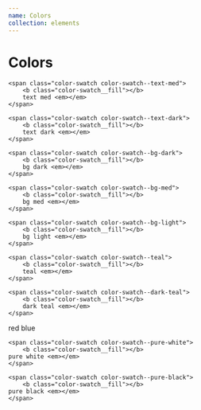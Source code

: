 ```yaml
---
name: Colors
collection: elements
---
```


# Colors
<div class="color-swatches">
  
	<span class="color-swatch color-swatch--text-med">
		<b class="color-swatch__fill"></b>
		text med <em></em>
	</span>
	
	<span class="color-swatch color-swatch--text-dark">
		<b class="color-swatch__fill"></b>
		text dark <em></em>
	</span>
	
	<span class="color-swatch color-swatch--bg-dark">
		<b class="color-swatch__fill"></b>
		bg dark <em></em>
	</span>

	<span class="color-swatch color-swatch--bg-med">
		<b class="color-swatch__fill"></b>
		bg med <em></em>
	</span>
	
	<span class="color-swatch color-swatch--bg-light">
		<b class="color-swatch__fill"></b>
		bg light <em></em>
	</span>
	
	<span class="color-swatch color-swatch--teal">
		<b class="color-swatch__fill"></b>
		teal <em></em>
	</span>
	
	<span class="color-swatch color-swatch--dark-teal">
		<b class="color-swatch__fill"></b>
		dark teal <em></em>
	</span>

  <span class="color-swatch color-swatch--red">
		<b class="color-swatch__fill"></b>
		red <em></em>
	</span>

  <span class="color-swatch color-swatch--blue">
		<b class="color-swatch__fill"></b>
		blue <em></em>
	</span>

	<span class="color-swatch color-swatch--pure-white">
		<b class="color-swatch__fill"></b>
    pure white <em></em>
	</span>

	<span class="color-swatch color-swatch--pure-black">
		<b class="color-swatch__fill"></b>
    pure black <em></em>
	</span>

</div>